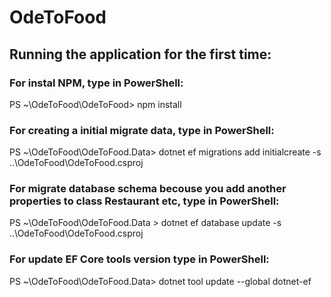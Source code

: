 # OdeToFood
## Running the application for the first time:

### For instal NPM, type in PowerShell:
PS ~\OdeToFood\OdeToFood> npm install

### For creating a initial migrate data, type in PowerShell:
PS ~\OdeToFood\OdeToFood.Data> dotnet ef migrations add initialcreate -s ..\OdeToFood\OdeToFood.csproj
 
### For migrate database schema becouse you add another properties to class Restaurant etc, type in PowerShell:
PS ~\OdeToFood\OdeToFood.Data > dotnet ef database update -s ..\OdeToFood\OdeToFood.csproj

### For update EF Core tools version type in PowerShell:
PS ~\OdeToFood\OdeToFood.Data> dotnet tool update --global dotnet-ef
